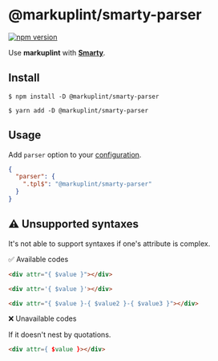 # @markuplint/smarty-parser

[![npm version](https://badge.fury.io/js/%40markuplint%2Fsmarty-parser.svg)](https://www.npmjs.com/package/@markuplint/smarty-parser)

Use **markuplint** with [**Smarty**](https://www.smarty.net/).

## Install

```shell
$ npm install -D @markuplint/smarty-parser

$ yarn add -D @markuplint/smarty-parser
```

## Usage

Add `parser` option to your [configuration](https://markuplint.dev/configuration/#properties/parser).

```json
{
  "parser": {
    ".tpl$": "@markuplint/smarty-parser"
  }
}
```

## :warning: Unsupported syntaxes

It's not able to support syntaxes if one's attribute is complex.

✅ Available codes

```html
<div attr="{ $value }"></div>
```

<!-- prettier-ignore-start -->
```html
<div attr='{ $value }'></div>
```
<!-- prettier-ignore-end -->

```html
<div attr="{ $value }-{ $value2 }-{ $value3 }"></div>
```

❌ Unavailable codes

If it doesn't nest by quotations.

<!-- prettier-ignore-start -->
```html
<div attr={ $value }></div>
```
<!-- prettier-ignore-end -->
